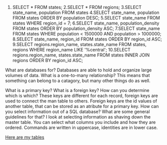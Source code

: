 1. SELECT * FROM states;
2.SELECT * FROM regions;
3.SELECT state_name, population FROM states
4.SELECT state_name, population FROM states ORDER BY population DESC;
5.SELECT state_name FROM states WHERE region_id = 7;
6.SELECT state_name, population_density FROM states ORDER BY population_density ASC;
7.SELECT state_name FROM states WHERE population < 1500000 AND population > 1000000;
8.SELECT state_name, region_id FROM states ORDER BY region_id ASC;
9.SELECT regions.region_name, states.state_name FROM states, regions WHERE region_name LIKE '%central';
10.SELECT regions.region_name, states.state_name FROM states INNER JOIN regions ORDER BY region_id ASC;

What are databases for?
Databases are able to hold and organize large volumes of data.
What is a one-to-many relationship?
This means that something can belong to a catagory, but many other things do as well.

What is a primary key? What is a foreign key? How can you determine which is which?
These keys are different for each record, foreign keys are used to connect the man table to others. Foreign keys are the id values of another table, that can be stored as an atribute for a primary key.
How can you select information out of a SQL database? What are some general guidelines for that?
I look at selecting information as shaving down the master table. You can select what columns you include and how they are ordered. Commands are written in uppercase, identities are in lower case.

[Here are my tables](https://github.com/jthatcher96/phase-0/week8/database-intro/tables.png)